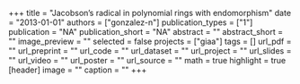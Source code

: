 +++
title = "Jacobson’s radical in polynomial rings with endomorphism"
date = "2013-01-01"
authors = ["gonzalez-n"]
publication_types = ["1"]
publication = "NA"
publication_short = "NA"
abstract = ""
abstract_short = ""
image_preview = ""
selected = false
projects = ["giaa"]
tags = []
url_pdf = ""
url_preprint = ""
url_code = ""
url_dataset = ""
url_project = ""
url_slides = ""
url_video = ""
url_poster = ""
url_source = ""
math = true
highlight = true
[header]
image = ""
caption = ""
+++
